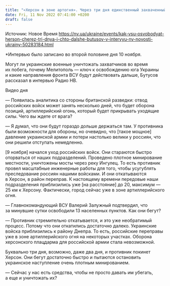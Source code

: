 ```yaml
---
title: "«Херсон в зоне артогня». Через три дня единственный захваченный РФ областной центр будет освобожден. Что дальше? Интервью с Юрием Бутусовым"
date: Fri, 11 Nov 2022 07:41:00 +0200
draft: false
---
```

Источник: Новое Время https://nv.ua/ukraine/events/kak-vsu-osvobodyat-herson-cherez-tri-dnya-i-chto-dalshe-butusov-v-intervyu-nv-novosti-ukrainy-50283184.html


*Интервью было записано во второй половине дня 10 ноября. 

Могут ли украинские военные уничтожать захватчиков во время их побега, почему Мелитополь — ключ к освобождению юга Украины и какие направления фронта ВСУ будут действовать дальше, Бутусов рассказал в интервью Радио НВ.

 Видео дня   

— Появилась аналитика со стороны британской разведки: отвод российских войск может занять несколько дней, что будет оборона позиций, артиллерийский огонь, который будет прикрывать уходящие силы. Чего вы ждете от врага?

— Я думал, что они будут гораздо дольше держаться там. У противника были возможности для обороны, но очевидно, что [такое мощное] давление украинской армии и потери настолько велики у россиян, что они решили отступать немедленно.

[9 ноября] начался уход российских войск. Они стараются быстро оторваться от наших подразделений. Проведено плотное минирование местности, уничтожены мосты через реку Ингулец. То есть противник провел масштабные инженерные работы для того, чтобы усугублять преследование россиян нашими войсками. И они откатываются в Херсон, в район переправ. К настоящему времени передовые наши подразделения приблизились уже [на расстояние] до 20, максимум — 25 км к Херсону. Фактически, город сейчас уже в зоне артиллерийского огня.

— Главнокомандующий ВСУ Валерий Залужный подтвердил, что за минувшие сутки освободили 13 населенных пунктов. Как они бегут?

— Противник стремительно откатывается, и это уже необратимый процесс. Потому что они откатились достаточно далеко. Украинские войска приблизились к району Днепра. То есть, российские переправы уже в зоне артиллерийского огня на некоторых участках. Оборона херсонского плацдарма для российской армии стала невозможной.

Буквально три дня, возможно, даже два дня, и противник покинет Херсон. Они бегут достаточно быстро и пытаются остановить украинское наступление очень плотным минированием.

— Сейчас у нас есть средства, чтобы не просто давать им убегать, а еще и уничтожать их?
